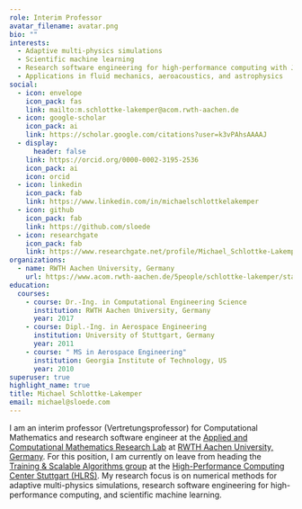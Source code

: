 ```yaml
---
role: Interim Professor
avatar_filename: avatar.png
bio: ""
interests:
  - Adaptive multi-physics simulations
  - Scientific machine learning
  - Research software engineering for high-performance computing with Julia
  - Applications in fluid mechanics, aeroacoustics, and astrophysics
social:
  - icon: envelope
    icon_pack: fas
    link: mailto:m.schlottke-lakemper@acom.rwth-aachen.de
  - icon: google-scholar
    icon_pack: ai
    link: https://scholar.google.com/citations?user=k3vPAhsAAAAJ
  - display:
      header: false
    link: https://orcid.org/0000-0002-3195-2536
    icon_pack: ai
    icon: orcid
  - icon: linkedin
    icon_pack: fab
    link: https://www.linkedin.com/in/michaelschlottkelakemper
  - icon: github
    icon_pack: fab
    link: https://github.com/sloede
  - icon: researchgate
    icon_pack: fab
    link: https://www.researchgate.net/profile/Michael_Schlottke-Lakemper
organizations:
  - name: RWTH Aachen University, Germany
    url: https://www.acom.rwth-aachen.de/5people/schlottke-lakemper/start
education:
  courses:
    - course: Dr.-Ing. in Computational Engineering Science
      institution: RWTH Aachen University, Germany
      year: 2017
    - course: Dipl.-Ing. in Aerospace Engineering
      institution: University of Stuttgart, Germany
      year: 2011
    - course: " MS in Aerospace Engineering"
      institution: Georgia Institute of Technology, US
      year: 2010
superuser: true
highlight_name: true
title: Michael Schlottke-Lakemper
email: michael@sloede.com
---
```

I am an interim professor (Vertretungsprofessor) for Computational Mathematics and
research software engineer at the
[Applied and Computational Mathematics Research Lab](https://www.acom.rwth-aachen.de)
at
[RWTH Aachen University, Germany](https://www.rwth-aachen.de).
For this position, I am currently on leave from heading the
[Training & Scalable Algorithms group](https://www.hlrs.de/about/tasc)
at the
[High-Performance Computing Center Stuttgart (HLRS)](https://www.hlrs.de).
My research focus is on numerical methods for adaptive multi-physics
simulations, research software engineering for high-performance computing, and
scientific machine learning.
